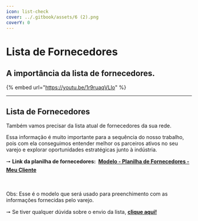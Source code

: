 ```yaml
---
icon: list-check
cover: ../.gitbook/assets/6 (2).png
coverY: 0
---
```


# Lista de Fornecedores

## A importância da lista de fornecedores.

{% embed url="https://youtu.be/1r9ruaqVLlo" %}

***

## Lista de Fornecedores

Também vamos precisar da lista atual de fornecedores da sua rede.

Essa informação é muito importante para a sequência do nosso trabalho, pois com ela conseguimos entender melhor os parceiros ativos no seu varejo e explorar oportunidades estratégicas junto à indústria.



🠖 **Link da planilha de fornecedores: ​​** [**Modelo - Planilha de Fornecedores - Meu Cliente**](https://docs.google.com/spreadsheets/d/1z5otcrkRgE0YzP3H7qnxLgdmRlKLlNm24Wd8kfh59HQ/edit?gid=1310392144#gid=1310392144)

\
\
Obs: Esse é o modelo que será usado para preenchimento com as informações fornecidas pelo varejo.

🠖 Se tiver qualquer dúvida sobre o envio da lista, [**clique aqui!**](https://wa.me/5511951317720)
